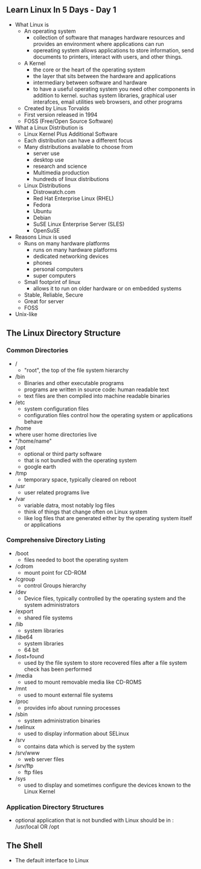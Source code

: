 ## Learn Linux In 5 Days - Day 1

- What Linux is
  - An operating system
    - collection of software that manages hardware resources and provides an environment where applications can run
    - opereating system allows applications to store information, send documents to printers, interact with users, and other things.
  - A Kernel
    - the core or the heart of the operating system
    - the layer that sits between the hardware and applications
    - intermediary between software and hardware
    - to have a useful operating system you need other components in addition to kernel. suchas system libraries, graphical user interafces, email utilities web browsers, and other programs
  -  Created by Linus Torvalds
  - First version released in 1994
  - FOSS (Free/Open Source Software)
- What a Linux Distribution is
  - Linux Kernel Plus Additional Software
  - Each distribution can have a different focus
  - Many distributions available to choose from
    - server use
    - desktop use
    - research and science
    - Multimedia production
    - hundreds of linux distributions
  - Linux Distributions
    - Distrowatch.com
    - Red Hat Enterprise Linux (RHEL)
    - Fedora
    - Ubuntu
    - Debian
    - SuSE Linux Enterprise Server (SLES)
    - OpenSuSE
- Reasons Linux is used
  - Runs on many hardware platforms
    - runs on many hardware platforms
    - dedicated networking devices
    - phones
    - personal computers
    - super computers
  - Small footprint of linux 
    - allows it to run on older hardware or on embedded systems
  - Stable, Reliable, Secure
  - Great for server
  - FOSS
- Unix-like



## The Linux Directory Structure

### Common Directories

- / 
  - "root", the top of the file system hierarchy
- /bin
  - Binaries and other executable programs
  - programs are written in source code: human readable text
  - text files are then compiled into machine readable binaries
- /etc
  - system configuration files
  - configuration files control how the operating system or applications behave
-  /home
  - where user home directories live
  - "/home/name"
- /opt
  - optional or third party software
  - that is not bundled with the operating system
  - google earth
- /tmp
  - temporary space, typically cleared on reboot
- /usr
  - user related programs live
- /var
  - variable datra, most notably log files
  - think of things that change often on Linux system
  - like log files that are generated either by the operating system itself or applications

### Comprehensive Directory Listing

- /boot
  - files needed to boot the operating system
- /cdrom
  - mount point for CD-ROM
- /cgroup
  - control Groups hierarchy
- /dev
  - Device files, typically controlled by the operating system and the system administrators
- /export
  - shared file systems
- /lib
  - system libraries
- /libe64
  - system libraries
  - 64 bit
- /lost+found
  - used by the file system to store recovered files after a file system check has been performed
- /media
  - used to mount removable media like CD-ROMS
- /mnt
  - used to mount external file systems
- /proc
  - provides info about running processes
- /sbin
  - system administration binaries
- /selinux
  - used to display information about SELinux
- /srv
  - contains data which is served by the system
- /srv/www
  - web server files
- /srv/ftp
  - ftp files
- /sys
  - used to display and sometimes configure the devices known to the Linux Kernel

### Application Directory Structures

- optional application that is not bundled with Linux should be in : /usr/local OR /opt



## The Shell

- The default interface to Linux 

